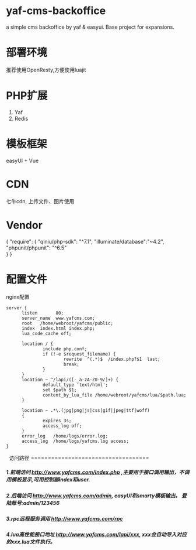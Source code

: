 # yaf-cms-backoffice
a simple cms backoffice by yaf &amp; easyui.  Base project for expansions.

部署环境
===================================
  推荐使用OpenResty,方便使用luajit
  
PHP扩展
===================================
  1. Yaf
  2. Redis
  
模板框架
===================================
  easyUI + Vue
  
 CDN
===================================
  七牛cdn, 上传文件、图片使用
  
Vendor
===================================
{
    "require": {
		"qiniu/php-sdk": "^7.1",
		"illuminate/database":"~4.2",
		"phpunit/phpunit": "^6.5"    
    }
}
  
   
配置文件
===================================
  nginx配置
  ```
  server {
        listen       80;
        server_name  www.yafcms.com;
        root   /home/webroot/yafcms/public;
        index  index.html index.php;
        lua_code_cache off;

        location / {
                include php.conf;
                if (!-e $request_filename) {
                        rewrite  ^(.*)$  /index.php?$1  last;
                        break;
                }
        }
        location ~ ^/lapi/([-_a-zA-Z0-9/]+) {
                default_type 'text/html';
                set $path $1;
                content_by_lua_file /home/webroot/yafcms/lua/$path.lua;
        }

        location ~ .*\.(jpg|png|js|css|gif|jpeg|ttf|woff)
        {
                expires 3s;
                access_log off;
        }
        error_log   /home/logs/error.log;
        access_log  /home/logs/yafcms.log access;
}
```
 
  
访问路径
===================================   
##### 1.前端访问 http://www.yafcms.com/index.php ,主要用于接口调用输出，不调用模板显示,可用控制器index和user.
  
##### 2.后端访问 http://www.yafcms.com/admin,  easyUI和smarty模板输出。 登陆账号:admin/123456
  
##### 3.rpc远程服务调用 http://www.yafcms.com/rpc
  
##### 4.lua高性能接口地址 http://www.yafcms.com/lapi/xxx, xxx会自动导入对应的xxx.lua文件执行。
  
  
